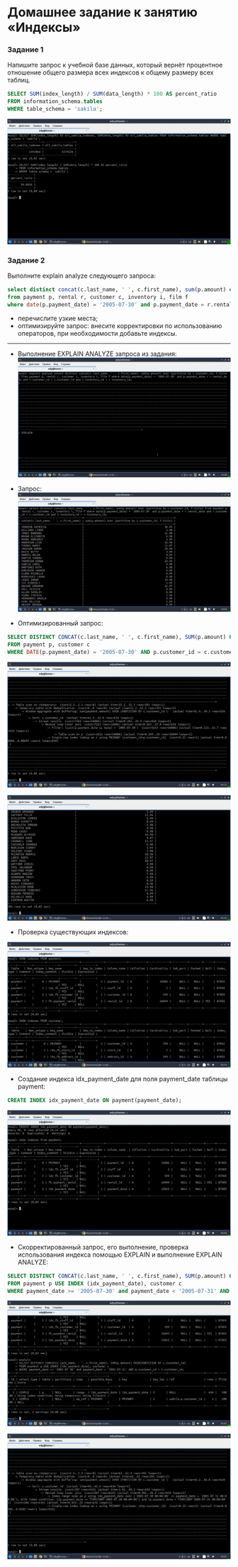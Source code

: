 # Домашнее задание к занятию «Индексы»

### Задание 1

Напишите запрос к учебной базе данных, который вернёт процентное отношение общего размера всех индексов к общему размеру всех таблиц.

```sql
SELECT SUM(index_length) / SUM(data_length) * 100 AS percent_ratio
FROM information_schema.tables
WHERE table_schema = 'sakila';
```
![sql3](https://github.com/OhotinDY/sdb-12-05/blob/main/index1.jpg)


### Задание 2

Выполните explain analyze следующего запроса:
```sql
select distinct concat(c.last_name, ' ', c.first_name), sum(p.amount) over (partition by c.customer_id, f.title)
from payment p, rental r, customer c, inventory i, film f
where date(p.payment_date) = '2005-07-30' and p.payment_date = r.rental_date and r.customer_id = c.customer_id and i.inventory_id = r.inventory_id
```
- перечислите узкие места;
- оптимизируйте запрос: внесите корректировки по использованию операторов, при необходимости добавьте индексы.

---

- Выполнение EXPLAIN ANALYZE запроса из задания:
![sql3](https://github.com/OhotinDY/sdb-12-05/blob/main/index2.jpg)

- Запрос:
![sql3](https://github.com/OhotinDY/sdb-12-05/blob/main/index3.jpg)

- Оптимизированный запрос:

```sql
SELECT DISTINCT CONCAT(c.last_name, ' ', c.first_name), SUM(p.amount) OVER(PARTITION BY c.customer_id)
FROM payment p, customer c
WHERE DATE(p.payment_date) = '2005-07-30' AND p.customer_id = c.customer_id;
```

![sql3](https://github.com/OhotinDY/sdb-12-05/blob/main/index4.jpg)

![sql3](https://github.com/OhotinDY/sdb-12-05/blob/main/index5.jpg)

- Проверка существующих индексов:

![sql3](https://github.com/OhotinDY/sdb-12-05/blob/main/index6.jpg)

- Создание индекса idx_payment_date для поля payment_date таблицы payment:

```sql
CREATE INDEX idx_payment_date ON payment(payment_date);
```

![sql3](https://github.com/OhotinDY/sdb-12-05/blob/main/index7.jpg)

- Скорректированный запрос, его выполнение, проверка использования индекса помощью EXPLAIN и выполнение EXPLAIN ANALYZE:

```sql
SELECT DISTINCT CONCAT(c.last_name, ' ', c.first_name), SUM(p.amount) OVER(PARTITION BY c.customer_id)
FROM payment p USE INDEX (idx_payment_date), customer c 
WHERE payment_date >= '2005-07-30' and payment_date < '2005-07-31' AND p.customer_id = c.customer_id;
```

![sql3](https://github.com/OhotinDY/sdb-12-05/blob/main/index8.jpg)

![sql3](https://github.com/OhotinDY/sdb-12-05/blob/main/index.jpg)
